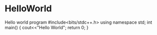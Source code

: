 # HelloWorld
Hello world program
#include<bits/stdc++.h>
using namespace std;
int main()
{
cout<<"Hello World";
return 0;
}
